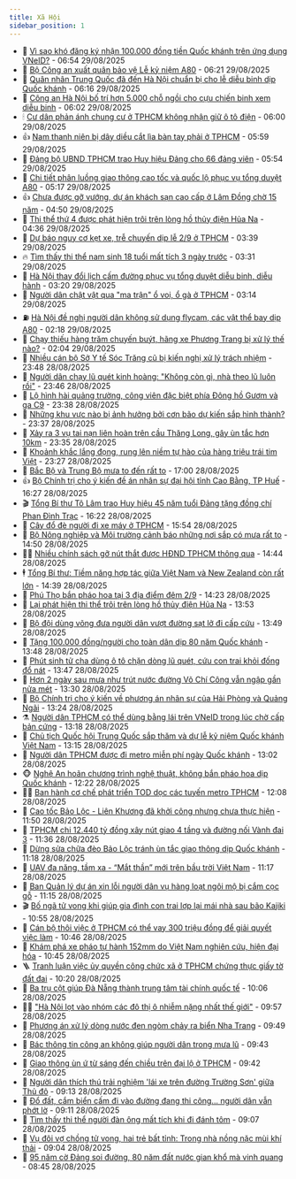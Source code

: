 ```yaml
---
title: Xã Hội
sidebar_position: 1
---
```


<!-- dantri-xa-hoi:START -->
- 🫣 [Vì sao khó đăng ký nhận 100.000 đồng tiền Quốc khánh trên ứng dụng VNeID?](https://dantri.com.vn/xa-hoi/vi-sao-kho-dang-ky-nhan-100000-dong-tien-quoc-khanh-tren-ung-dung-vneid-20250829135001205.htm) - 06:54 29/08/2025
- 💼 [Bộ Công an xuất quân bảo vệ Lễ kỷ niệm A80](https://dantri.com.vn/xa-hoi/bo-cong-an-xuat-quan-bao-ve-le-ky-niem-a80-20250829131624226.htm) - 06:21 29/08/2025
- 🎊 [Quân nhân Trung Quốc đã đến Hà Nội chuẩn bị cho lễ diễu binh dịp Quốc khánh](https://dantri.com.vn/xa-hoi/quan-nhan-trung-quoc-da-den-ha-noi-chuan-bi-cho-le-dieu-binh-dip-quoc-khanh-20250829131040889.htm) - 06:16 29/08/2025
- 🙉 [Công an Hà Nội bố trí hơn 5.000 chỗ ngồi cho cựu chiến binh xem diễu binh](https://dantri.com.vn/xa-hoi/cong-an-ha-noi-bo-tri-hon-5000-cho-ngoi-cho-cuu-chien-binh-xem-dieu-binh-20250829125902660.htm) - 06:02 29/08/2025
- 🕯 [Cư dân phản ánh chung cư ở TPHCM không nhận giữ ô tô điện](https://dantri.com.vn/xa-hoi/cu-dan-phan-anh-chung-cu-o-tphcm-khong-nhan-giu-o-to-dien-20250822092135921.htm) - 06:00 29/08/2025
- 👍 [Nam thanh niên bị dây diều cắt lìa bàn tay phải ở TPHCM](https://dantri.com.vn/xa-hoi/nam-thanh-nien-bi-day-dieu-cat-lia-ban-tay-phai-o-tphcm-20250829121936945.htm) - 05:59 29/08/2025
- 🤖 [Đảng bộ UBND TPHCM trao Huy hiệu Đảng cho 66 đảng viên](https://dantri.com.vn/xa-hoi/dang-bo-ubnd-tphcm-trao-huy-hieu-dang-cho-66-dang-vien-20250829115930974.htm) - 05:54 29/08/2025
- 🙉 [Chi tiết phân luồng giao thông cao tốc và quốc lộ phục vụ tổng duyệt A80](https://dantri.com.vn/xa-hoi/chi-tiet-phan-luong-giao-thong-cao-toc-va-quoc-lo-phuc-vu-tong-duyet-a80-20250829120424327.htm) - 05:17 29/08/2025
- 👍 [Chưa được gỡ vướng, dự án khách sạn cao cấp ở Lâm Đồng chờ 15 năm](https://dantri.com.vn/xa-hoi/chua-duoc-go-vuong-du-an-khach-san-cao-cap-o-lam-dong-cho-15-nam-20250829111129124.htm) - 04:50 29/08/2025
- 🗽 [Thi thể thứ 4 được phát hiện trôi trên lòng hồ thủy điện Hủa Na](https://dantri.com.vn/xa-hoi/thi-the-thu-4-duoc-phat-hien-troi-tren-long-ho-thuy-dien-hua-na-20250829105922780.htm) - 04:36 29/08/2025
- 🗽 [Dự báo nguy cơ kẹt xe, trễ chuyến dịp lễ 2/9 ở TPHCM](https://dantri.com.vn/xa-hoi/du-bao-nguy-co-ket-xe-tre-chuyen-dip-le-29-o-tphcm-20250829101215122.htm) - 03:39 29/08/2025
- 🔥 [Tìm thấy thi thể nam sinh 18 tuổi mất tích 3 ngày trước](https://dantri.com.vn/xa-hoi/tim-thay-thi-the-nam-sinh-18-tuoi-mat-tich-3-ngay-truoc-20250829101518805.htm) - 03:31 29/08/2025
- 🦒 [Hà Nội thay đổi lịch cấm đường phục vụ tổng duyệt diễu binh, diễu hành](https://dantri.com.vn/xa-hoi/ha-noi-thay-doi-lich-cam-duong-phuc-vu-tong-duyet-dieu-binh-dieu-hanh-20250829101034603.htm) - 03:20 29/08/2025
- 🧐 [Người dân chật vật qua &quot;ma trận&quot; ổ voi, ổ gà ở TPHCM](https://dantri.com.vn/xa-hoi/nguoi-dan-chat-vat-qua-ma-tran-o-voi-o-ga-o-tphcm-20250827120649868.htm) - 03:14 29/08/2025
- ⛽️ [Hà Nội đề nghị người dân không sử dụng flycam, các vật thể bay dịp A80](https://dantri.com.vn/xa-hoi/ha-noi-de-nghi-nguoi-dan-khong-su-dung-flycam-cac-vat-the-bay-dip-a80-20250829091604211.htm) - 02:18 29/08/2025
- 🚀 [Chạy thiếu hàng trăm chuyến buýt, hãng xe Phương Trang bị xử lý thế nào?](https://dantri.com.vn/xa-hoi/chay-thieu-hang-tram-chuyen-buyt-hang-xe-phuong-trang-bi-xu-ly-the-nao-20250828230532377.htm) - 02:04 29/08/2025
- 🦒 [Nhiều cán bộ Sở Y tế Sóc Trăng cũ bị kiến nghị xử lý trách nhiệm](https://dantri.com.vn/xa-hoi/nhieu-can-bo-so-y-te-soc-trang-cu-bi-kien-nghi-xu-ly-trach-nhiem-20250828224828106.htm) - 23:48 28/08/2025
- 🦅 [Người dân chạy lũ quét kinh hoàng: &quot;Không còn gì, nhà theo lũ luôn rồi&quot;](https://dantri.com.vn/xa-hoi/nguoi-dan-chay-lu-quet-kinh-hoang-khong-con-gi-nha-theo-lu-luon-roi-20250828205629979.htm) - 23:46 28/08/2025
- 🚀 [Lộ hình hài quảng trường, công viên đặc biệt phía Đông hồ Gươm và ga C9](https://dantri.com.vn/xa-hoi/lo-hinh-hai-quang-truong-cong-vien-dac-biet-phia-dong-ho-guom-va-ga-c9-20250828235500235.htm) - 23:38 28/08/2025
- 🦅 [Những khu vực nào bị ảnh hưởng bởi cơn bão dự kiến sắp hình thành?](https://dantri.com.vn/xa-hoi/nhung-khu-vuc-nao-bi-anh-huong-boi-con-bao-du-kien-sap-hinh-thanh-20250829060829196.htm) - 23:37 28/08/2025
- 🤠 [Xảy ra 3 vụ tai nạn liên hoàn trên cầu Thăng Long, gây ùn tắc hơn 10km](https://dantri.com.vn/xa-hoi/xay-ra-3-vu-tai-nan-lien-hoan-tren-cau-thang-long-gay-un-tac-hon-10km-20250829000240654.htm) - 23:35 28/08/2025
- 💄 [Khoảnh khắc lắng đọng, rung lên niềm tự hào của hàng triệu trái tim Việt](https://dantri.com.vn/xa-hoi/khoanh-khac-lang-dong-rung-len-niem-tu-hao-cua-hang-trieu-trai-tim-viet-20250825131121674.htm) - 23:27 28/08/2025
- 🥷 [Bắc Bộ và Trung Bộ mưa to đến rất to](https://dantri.com.vn/xa-hoi/bac-bo-va-trung-bo-mua-to-den-rat-to-20250828183418203.htm) - 17:00 28/08/2025
- 👍 [Bộ Chính trị cho ý kiến đề án nhân sự đại hội tỉnh Cao Bằng, TP Huế](https://dantri.com.vn/xa-hoi/bo-chinh-tri-cho-y-kien-de-an-nhan-su-dai-hoi-tinh-cao-bang-tp-hue-20250828230219980.htm) - 16:27 28/08/2025
- 🎬 [Tổng Bí thư Tô Lâm trao Huy hiệu 45 năm tuổi Đảng tặng đồng chí Phan Đình Trạc](https://dantri.com.vn/xa-hoi/tong-bi-thu-to-lam-trao-huy-hieu-45-nam-tuoi-dang-tang-dong-chi-phan-dinh-trac-20250828232147789.htm) - 16:22 28/08/2025
- 🦒 [Cây đổ đè người đi xe máy ở TPHCM](https://dantri.com.vn/xa-hoi/cay-do-de-nguoi-di-xe-may-o-tphcm-20250828221111941.htm) - 15:54 28/08/2025
- 🌊 [Bộ Nông nghiệp và Môi trường cảnh báo những nơi sắp có mưa rất to](https://dantri.com.vn/xa-hoi/bo-nong-nghiep-va-moi-truong-canh-bao-nhung-noi-sap-co-mua-rat-to-20250828214819881.htm) - 14:50 28/08/2025
- 🧑‍💻 [Nhiều chính sách gỡ nút thắt được HĐND TPHCM thông qua](https://dantri.com.vn/xa-hoi/nhieu-chinh-sach-go-nut-that-duoc-hdnd-tphcm-thong-qua-20250828193039121.htm) - 14:44 28/08/2025
- 🕴 [Tổng Bí thư: Tiềm năng hợp tác giữa Việt Nam và New Zealand còn rất lớn](https://dantri.com.vn/xa-hoi/tong-bi-thu-tiem-nang-hop-tac-giua-viet-nam-va-new-zealand-con-rat-lon-20250828213844930.htm) - 14:39 28/08/2025
- 🤔 [Phú Thọ bắn pháo hoa tại 3 địa điểm đêm 2/9](https://dantri.com.vn/xa-hoi/phu-tho-ban-phao-hoa-tai-3-dia-diem-dem-29-20250828211559827.htm) - 14:23 28/08/2025
- 💄 [Lại phát hiện thi thể trôi trên lòng hồ thủy điện Hủa Na](https://dantri.com.vn/xa-hoi/lai-phat-hien-thi-the-troi-tren-long-ho-thuy-dien-hua-na-20250828202225428.htm) - 13:53 28/08/2025
- 🧠 [Bộ đội dùng võng đưa người dân vượt đường sạt lở đi cấp cứu](https://dantri.com.vn/xa-hoi/bo-doi-dung-vong-dua-nguoi-dan-vuot-duong-sat-lo-di-cap-cuu-20250828202543564.htm) - 13:49 28/08/2025
- 🦣 [Tặng 100.000 đồng/người cho toàn dân dịp 80 năm Quốc khánh](https://dantri.com.vn/xa-hoi/tang-100000-dongnguoi-cho-toan-dan-dip-80-nam-quoc-khanh-20250828204840565.htm) - 13:48 28/08/2025
- 💫 [Phút sinh tử cha dùng ô tô chặn dòng lũ quét, cứu con trai khỏi đống đổ nát](https://dantri.com.vn/xa-hoi/phut-sinh-tu-cha-dung-o-to-chan-dong-lu-quet-cuu-con-trai-khoi-dong-do-nat-20250828195646520.htm) - 13:47 28/08/2025
- 🚀 [Hơn 2 ngày sau mưa như trút nước đường Võ Chí Công vẫn ngập gần nửa mét](https://dantri.com.vn/xa-hoi/hon-2-ngay-sau-mua-nhu-trut-nuoc-duong-vo-chi-cong-van-ngap-gan-nua-met-20250828201359555.htm) - 13:30 28/08/2025
- 🤔 [Bộ Chính trị cho ý kiến về phương án nhân sự của Hải Phòng và Quảng Ngãi](https://dantri.com.vn/xa-hoi/bo-chinh-tri-cho-y-kien-ve-phuong-an-nhan-su-cua-hai-phong-va-quang-ngai-20250828195603886.htm) - 13:24 28/08/2025
- ⚗️ [Người dân TPHCM có thể dùng bằng lái trên VNeID trong lúc chờ cấp bản cứng](https://dantri.com.vn/xa-hoi/nguoi-dan-tphcm-co-the-dung-bang-lai-tren-vneid-trong-luc-cho-cap-ban-cung-20250828192735918.htm) - 13:18 28/08/2025
- 🫶 [Chủ tịch Quốc hội Trung Quốc sắp thăm và dự lễ kỷ niệm Quốc khánh Việt Nam](https://dantri.com.vn/xa-hoi/chu-tich-quoc-hoi-trung-quoc-sap-tham-va-du-le-ky-niem-quoc-khanh-viet-nam-20250828201415284.htm) - 13:15 28/08/2025
- 🌮 [Người dân TPHCM được đi metro miễn phí ngày Quốc khánh](https://dantri.com.vn/xa-hoi/nguoi-dan-tphcm-duoc-di-metro-mien-phi-ngay-quoc-khanh-20250828193028533.htm) - 13:02 28/08/2025
- 🐵 [Nghệ An hoãn chương trình nghệ thuật, không bắn pháo hoa dịp Quốc khánh](https://dantri.com.vn/xa-hoi/nghe-an-hoan-chuong-trinh-nghe-thuat-khong-ban-phao-hoa-dip-quoc-khanh-20250828182316370.htm) - 12:22 28/08/2025
- 🧑‍🏫 [Ban hành cơ chế phát triển TOD dọc các tuyến metro TPHCM](https://dantri.com.vn/xa-hoi/ban-hanh-co-che-phat-trien-tod-doc-cac-tuyen-metro-tphcm-20250828155635458.htm) - 12:08 28/08/2025
- 💫 [Cao tốc Bảo Lộc - Liên Khương đã khởi công nhưng chưa thực hiện](https://dantri.com.vn/xa-hoi/cao-toc-bao-loc-lien-khuong-da-khoi-cong-nhung-chua-thuc-hien-20250828154845092.htm) - 11:50 28/08/2025
- 🦩 [TPHCM chi 12.440 tỷ đồng xây nút giao 4 tầng và đường nối Vành đai 3](https://dantri.com.vn/xa-hoi/tphcm-chi-12440-ty-dong-xay-nut-giao-4-tang-va-duong-noi-vanh-dai-3-20250828173347637.htm) - 11:36 28/08/2025
- 🦄 [Dừng sửa chữa đèo Bảo Lộc tránh ùn tắc giao thông dịp Quốc khánh](https://dantri.com.vn/xa-hoi/dung-sua-chua-deo-bao-loc-tranh-un-tac-giao-thong-dip-quoc-khanh-20250828174544467.htm) - 11:18 28/08/2025
- 💂 [UAV đa năng, tầm xa - “Mắt thần” mới trên bầu trời Việt Nam](https://dantri.com.vn/xa-hoi/uav-da-nang-tam-xa-mat-than-moi-tren-bau-troi-viet-nam-20250828130531988.htm) - 11:17 28/08/2025
- 💄 [Ban Quản lý dự án xin lỗi người dân vụ hàng loạt ngôi mộ bị cắm cọc gỗ](https://dantri.com.vn/xa-hoi/ban-quan-ly-du-an-xin-loi-nguoi-dan-vu-hang-loat-ngoi-mo-bi-cam-coc-go-20250828175836792.htm) - 11:15 28/08/2025
- 🎬 [Bố ngã tử vong khi giúp gia đình con trai lợp lại mái nhà sau bão Kajiki](https://dantri.com.vn/xa-hoi/bo-nga-tu-vong-khi-giup-gia-dinh-con-trai-lop-lai-mai-nha-sau-bao-kajiki-20250828172726846.htm) - 10:55 28/08/2025
- 👀 [Cán bộ thôi việc ở TPHCM có thể vay 300 triệu đồng để giải quyết việc làm](https://dantri.com.vn/xa-hoi/can-bo-thoi-viec-o-tphcm-co-the-vay-300-trieu-dong-de-giai-quyet-viec-lam-20250828094119180.htm) - 10:46 28/08/2025
- 💃 [Khám phá xe pháo tự hành 152mm do Việt Nam nghiên cứu, hiện đại hóa](https://dantri.com.vn/xa-hoi/kham-pha-xe-phao-tu-hanh-152mm-do-viet-nam-nghien-cuu-hien-dai-hoa-20250828172138228.htm) - 10:45 28/08/2025
- 🪜 [Tranh luận việc ủy quyền công chức xã ở TPHCM chứng thực giấy tờ đất đai](https://dantri.com.vn/xa-hoi/tranh-luan-viec-uy-quyen-cong-chuc-xa-o-tphcm-chung-thuc-giay-to-dat-dai-20250828140240834.htm) - 10:20 28/08/2025
- 📝 [Ba trụ cột giúp Đà Nẵng thành trung tâm tài chính quốc tế](https://dantri.com.vn/xa-hoi/ba-tru-cot-giup-da-nang-thanh-trung-tam-tai-chinh-quoc-te-20250828162847370.htm) - 10:06 28/08/2025
- 🧑‍💻 [&quot;Hà Nội lọt vào nhóm các đô thị ô nhiễm nặng nhất thế giới&quot;](https://dantri.com.vn/xa-hoi/ha-noi-lot-vao-nhom-cac-do-thi-o-nhiem-nang-nhat-the-gioi-20250828164819189.htm) - 09:57 28/08/2025
- 👺 [Phương án xử lý dòng nước đen ngòm chảy ra biển Nha Trang](https://dantri.com.vn/xa-hoi/phuong-an-xu-ly-dong-nuoc-den-ngom-chay-ra-bien-nha-trang-20250828163430503.htm) - 09:49 28/08/2025
- 🌮 [Bác thông tin công an không giúp người dân trong mưa lũ](https://dantri.com.vn/xa-hoi/bac-thong-tin-cong-an-khong-giup-nguoi-dan-trong-mua-lu-20250828162055436.htm) - 09:43 28/08/2025
- 🤭 [Giao thông ùn ứ từ sáng đến chiều trên đại lộ ở TPHCM](https://dantri.com.vn/xa-hoi/giao-thong-un-u-tu-sang-den-chieu-tren-dai-lo-o-tphcm-20250828161311452.htm) - 09:42 28/08/2025
- 💪 [Người dân thích thú trải nghiệm &#39;lái xe trên đường Trường Sơn&#39; giữa Thủ đô](https://dantri.com.vn/xa-hoi/nguoi-dan-thich-thu-trai-nghiem-lai-xe-tren-duong-truong-son-giua-thu-do-20250828155431880.htm) - 09:13 28/08/2025
- 🧰 [Đổ đất, cắm biển cấm đi vào đường đang thi công... người dân vẫn phớt lờ](https://dantri.com.vn/xa-hoi/do-dat-cam-bien-cam-di-vao-duong-dang-thi-cong-nguoi-dan-van-phot-lo-20250828154430397.htm) - 09:11 28/08/2025
- 🤡 [Tìm thấy thi thể người đàn ông mất tích khi đi đánh tôm](https://dantri.com.vn/xa-hoi/tim-thay-thi-the-nguoi-dan-ong-mat-tich-khi-di-danh-tom-20250828155539419.htm) - 09:07 28/08/2025
- 🦆 [Vụ đôi vợ chồng tử vong, hai trẻ bất tỉnh: Trong nhà nồng nặc mùi khí thải](https://dantri.com.vn/xa-hoi/vu-doi-vo-chong-tu-vong-hai-tre-bat-tinh-trong-nha-nong-nac-mui-khi-thai-20250828154212252.htm) - 09:04 28/08/2025
- 🦍 [95 năm cờ Đảng soi đường, 80 năm đất nước gian khổ mà vinh quang](https://dantri.com.vn/xa-hoi/95-nam-co-dang-soi-duong-80-nam-dat-nuoc-gian-kho-ma-vinh-quang-20250828125027972.htm) - 08:45 28/08/2025<!-- dantri-xa-hoi:END -->
